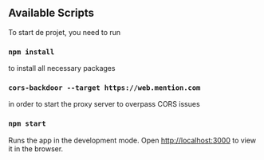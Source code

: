 ## Available Scripts

To start de projet, you need to run

### `npm install`

to install all necessary packages

### `cors-backdoor --target https://web.mention.com`

in order to start the proxy server to overpass CORS issues

### `npm start`

Runs the app in the development mode.
Open [http://localhost:3000](http://localhost:3000) to view it in the browser.
